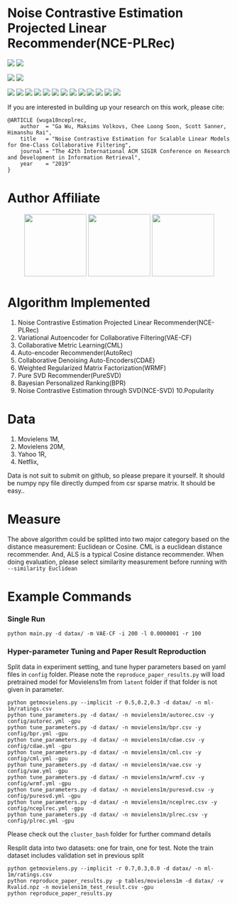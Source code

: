 Noise Contrastive Estimation Projected Linear Recommender(NCE-PLRec)
====================================================================
![](https://img.shields.io/badge/linux-ubuntu-red.svg)
![](https://img.shields.io/badge/Mac-OS-red.svg)

![](https://img.shields.io/badge/cuda-8.0-green.svg)
![](https://img.shields.io/badge/python-2.7-green.svg)

![](https://img.shields.io/badge/cython-0.28.5-blue.svg)
![](https://img.shields.io/badge/cupy-4.0.0-blue.svg)
![](https://img.shields.io/badge/scipy-1.0.0-blue.svg)
![](https://img.shields.io/badge/numpy-1.14.1-blue.svg)
![](https://img.shields.io/badge/sklearn-0.19.0-blue.svg)
![](https://img.shields.io/badge/pandas-0.20.3-blue.svg)
![](https://img.shields.io/badge/tqdm-4.11.2-blue.svg)
![](https://img.shields.io/badge/argparse-1.1-blue.svg)
![](https://img.shields.io/badge/tensorflow-1.4.0-blue.svg)
![](https://img.shields.io/badge/pytorch-1.0.0-blue.svg)
![](https://img.shields.io/badge/matplotlib-3.0.0-blue.svg)
![](https://img.shields.io/badge/fbpca-1.0-blue.svg)
![](https://img.shields.io/badge/pyyaml-4.1-blue.svg)


If you are interested in building up your research on this work, please cite:
```
@ARTICLE {wuga18nceplrec,
    author  = "Ga Wu, Maksims Volkovs, Chee Loong Soon, Scott Sanner, Himanshu Rai",
    title   = "Noise Contrastive Estimation for Scalable Linear Models for One-Class Collaborative Filtering",
    journal = "The 42th International ACM SIGIR Conference on Research and Development in Information Retrieval",
    year    = "2019"
}
```

# Author Affiliate
<p align="center">
<a href="https://www.utoronto.ca//"><img src="https://github.com/wuga214/NCE_Projected_LRec/blob/master/logos/U-of-T-logo.svg" width="140"></a>
<a href="https://layer6.ai/"><img src="https://github.com/wuga214/NCE_Projected_LRec/blob/master/logos/logo.svg" width="140"></a>
<a href="https://vectorinstitute.ai/"><img src="https://github.com/wuga214/NCE_Projected_LRec/blob/master/logos/vectorlogo.svg" width="140"></a>
</p>



# Algorithm Implemented
1. Noise Contrastive Estimation Projected Linear Recommender(NCE-PLRec)
2. Variational Autoencoder for Collaborative Filtering(VAE-CF)
3. Collaborative Metric Learning(CML)
4. Auto-encoder Recommender(AutoRec)
5. Collaborative Denoising Auto-Encoders(CDAE)
6. Weighted Regularized Matrix Factorization(WRMF)
7. Pure SVD Recommender(PureSVD)
8. Bayesian Personalized Ranking(BPR)
9. Noise Contrastive Estimation through SVD(NCE-SVD)
10.Popularity


# Data
1. Movielens 1M,
2. Movielens 20M,
3. Yahoo 1R,
4. Netflix,

Data is not suit to submit on github, so please prepare it yourself. It should be numpy npy file directly
dumped from csr sparse matrix. It should be easy..

# Measure
The above algorithm could be splitted into two major category based on the distance
measurement: Euclidean or Cosine. CML is a euclidean distance recommender. And, ALS
is a typical Cosine distance recommender. When doing evaluation, please select
similarity measurement before running with `--similarity Euclidean`

# Example Commands

### Single Run
```
python main.py -d datax/ -m VAE-CF -i 200 -l 0.0000001 -r 100
```

### Hyper-parameter Tuning and Paper Result Reproduction

Split data in experiment setting, and tune hyper parameters based on yaml files in `config` folder. 
Please note the `reproduce_paper_results.py` will load pretrained model for Movielens1m from `latent` folder if that folder is not given in parameter.
```
python getmovielens.py --implicit -r 0.5,0.2,0.3 -d datax/ -n ml-1m/ratings.csv
python tune_parameters.py -d datax/ -n movielens1m/autorec.csv -y config/autorec.yml -gpu
python tune_parameters.py -d datax/ -n movielens1m/bpr.csv -y config/bpr.yml -gpu
python tune_parameters.py -d datax/ -n movielens1m/cdae.csv -y config/cdae.yml -gpu
python tune_parameters.py -d datax/ -n movielens1m/cml.csv -y config/cml.yml -gpu
python tune_parameters.py -d datax/ -n movielens1m/vae.csv -y config/vae.yml -gpu
python tune_parameters.py -d datax/ -n movielens1m/wrmf.csv -y config/wrmf.yml -gpu
python tune_parameters.py -d datax/ -n movielens1m/puresvd.csv -y config/puresvd.yml -gpu
python tune_parameters.py -d datax/ -n movielens1m/nceplrec.csv -y config/nceplrec.yml -gpu
python tune_parameters.py -d datax/ -n movielens1m/plrec.csv -y config/plrec.yml -gpu
```

Please check out the `cluster_bash` folder for further command details

Resplit data into two datasets: one for train, one for test. Note the train dataset includes validation set in previous split
```
python getmovielens.py --implicit -r 0.7,0.3,0.0 -d datax/ -n ml-1m/ratings.csv
python reproduce_paper_results.py -p tables/movielens1m -d datax/ -v Rvalid.npz -n movielens1m_test_result.csv -gpu
python reproduce_paper_results.py
```


